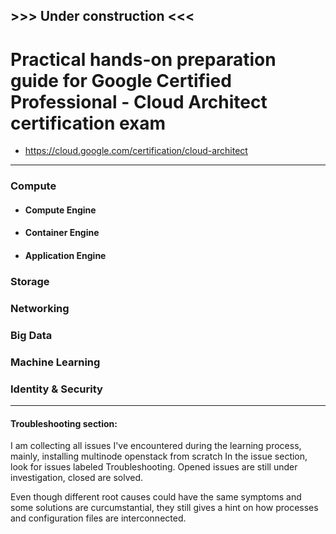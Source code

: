 ## >>> Under construction <<<

# Practical hands-on preparation guide for  **Google Certified Professional - Cloud Architect** certification exam
- https://cloud.google.com/certification/cloud-architect

------------------

### Compute
- #### Compute Engine
- #### Container Engine
- #### Application Engine

### Storage

### Networking

### Big Data

### Machine Learning

### Identity & Security


-------------------



#### Troubleshooting section:

I am collecting all issues I've encountered during the learning process, mainly, installing multinode openstack from scratch
In the issue section, look for issues labeled Troubleshooting. Opened issues are still under investigation, closed are solved.

Even though different root causes could have the same symptoms and some solutions are curcumstantial, they still gives a hint on how processes and configuration files are interconnected.
